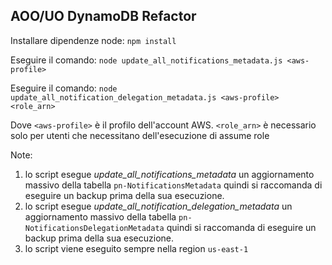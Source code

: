 ## AOO/UO DynamoDB Refactor

Installare dipendenze node:
`npm install` 

Eseguire il comando:
`node update_all_notifications_metadata.js <aws-profile>`

Eseguire il comando:
`node update_all_notification_delegation_metadata.js <aws-profile> <role_arn>`

Dove `<aws-profile>` è il profilo dell'account AWS.
`<role_arn>` è necessario solo per utenti che necessitano dell'esecuzione di assume role

Note: 

1) lo script esegue *update_all_notifications_metadata* un aggiornamento massivo della tabella `pn-NotificationsMetadata` quindi si raccomanda di eseguire un backup prima della sua esecuzione.
2) lo script esegue *update_all_notification_delegation_metadata* un aggiornamento massivo della tabella `pn-NotificationsDelegationMetadata` quindi si raccomanda di eseguire un backup prima della sua esecuzione.
3) lo script viene eseguito sempre nella region `us-east-1` 

